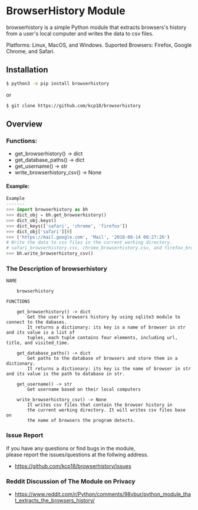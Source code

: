 # BrowserHistory Module

browserhistory is a simple Python module that extracts browsers's history from a user's local computer and writes the data to csv files.

Platforms: Linux, MacOS, and Windows.
Suported Browsers: Firefox, Google Chrome, and Safari. 

## Installation
```sh
$ python3 -m pip install browserhistory
```

or 

```sh
$ git clone https://github.com/kcp18/browserhistory
```

## Overview
### Functions:
- get_browserhistory() -> dict
- get_database_paths() -> dict
- get_username() -> str
- write_browserhistory_csv() -> None


#### Example:
```python
Example
-------
>>> import browserhistory as bh
>>> dict_obj = bh.get_browserhistory()
>>> dict_obj.keys()
>>> dict_keys(['safari', 'chrome', 'firefox'])
>>> dict_obj['safari'][0]
>>> ('https://mail.google.com', 'Mail', '2018-08-14 08:27:26')
# Write the data to csv files in the current working directory.
# safari_browserhistory.csv, chrome_browserhistory.csv, and firefox_browerhistory.csv.
>>> bh.write_browserhistory_csv()
```

### The Description of browserhistory

```
NAME

    browserhistory

FUNCTIONS

    get_browserhistory() -> dict
        Get the user's browsers history by using sqlite3 module to connect to the dabases.
        It returns a dictionary: its key is a name of browser in str and its value is a list of
        tuples, each tuple contains four elements, including url, title, and visited_time. 
    
    get_database_paths() -> dict
        Get paths to the database of browsers and store them in a dictionary.
        It returns a dictionary: its key is the name of browser in str and its value is the path to database in str.
    
    get_username() -> str
        Get username based on their local computers
    
    write_browserhistory_csv() -> None
        It writes csv files that contain the browser history in
        the current working directory. It will writes csv files base on 
        the name of browsers the program detects.
```

### Issue Report 


If you have any questions or find bugs in the module,  
please report the issues/questions at the follwing address.

- https://github.com/kcp18/browserhistory/issues

### Reddit Discussion of The Module on Privacy

- https://www.reddit.com/r/Python/comments/98vbur/python_module_that_extracts_the_browsers_history/


